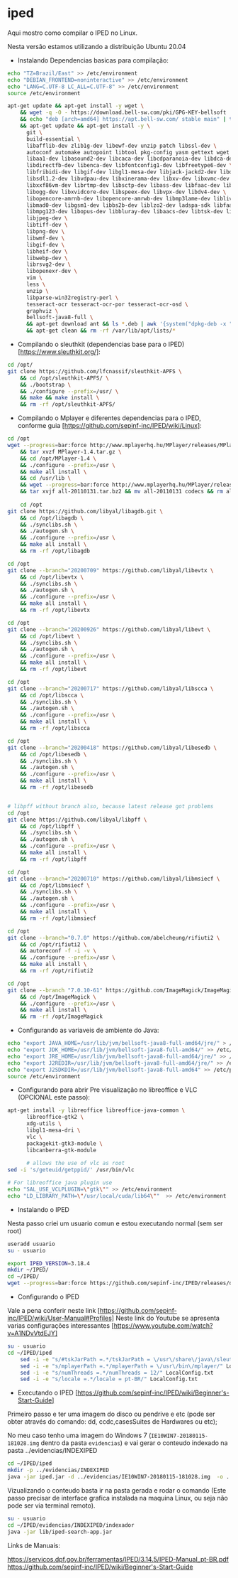 # iped
Aqui mostro como compilar o IPED no Linux.

Nesta versão estamos utilizando a distribuição Ubuntu 20.04

* Instalando Dependencias basicas para compilação:

```bash
echo "TZ=Brazil/East" >> /etc/environment 
echo "DEBIAN_FRONTEND=noninteractive" >> /etc/environment
echo "LANG=C.UTF-8 LC_ALL=C.UTF-8" >> /etc/environment
source /etc/environment

apt-get update && apt-get install -y wget \
    && wget -q -O - https://download.bell-sw.com/pki/GPG-KEY-bellsoft | apt-key add - \
    && echo "deb [arch=amd64] https://apt.bell-sw.com/ stable main" | tee /etc/apt/sources.list.d/bellsoft.list \
    && apt-get update && apt-get install -y \
      git \
      build-essential \
      libafflib-dev zlib1g-dev libewf-dev unzip patch libssl-dev \
      autoconf automake autopoint libtool pkg-config yasm gettext wget \
      libaa1-dev libasound2-dev libcaca-dev libcdparanoia-dev libdca-dev \
      libdirectfb-dev libenca-dev libfontconfig1-dev libfreetype6-dev \
      libfribidi-dev libgif-dev libgl1-mesa-dev libjack-jackd2-dev libopenal1 libpulse-dev \
      libsdl1.2-dev libvdpau-dev libxinerama-dev libxv-dev libxvmc-dev libxxf86dga-dev \
      libxxf86vm-dev librtmp-dev libsctp-dev libass-dev libfaac-dev libsmbclient-dev libtheora-dev \
      libogg-dev libxvidcore-dev libspeex-dev libvpx-dev libdv4-dev \
      libopencore-amrnb-dev libopencore-amrwb-dev libmp3lame-dev liblivemedia-dev libtwolame-dev \
      libmad0-dev libgsm1-dev libbs2b-dev liblzo2-dev ladspa-sdk libfaad-dev \
      libmpg123-dev libopus-dev libbluray-dev libaacs-dev libtsk-dev libesedb-utils \
      libjpeg-dev \
      libtiff-dev \
      libpng-dev \
      libwmf-dev \
      libgif-dev \
      libheif-dev \
      libwebp-dev \
      librsvg2-dev \
      libopenexr-dev \
      vim \
      less \
	  unzip \
      libparse-win32registry-perl \
      tesseract-ocr tesseract-ocr-por tesseract-ocr-osd \
	  graphviz \
	  bellsoft-java8-full \
      && apt-get download ant && ls *.deb | awk '{system("dpkg-deb -x "$1" /")}' \
      && apt-get clean && rm -rf /var/lib/apt/lists/*
```


* Compilando o sleuthkit (dependencias base para o IPED) [https://www.sleuthkit.org/]:

```bash
cd /opt/ 
git clone https://github.com/lfcnassif/sleuthkit-APFS \
    && cd /opt/sleuthkit-APFS/ \
    && ./bootstrap \
	&& ./configure --prefix=/usr/ \
    && make && make install \
    && rm -rf /opt/sleuthkit-APFS/
```

* Compilando o Mplayer e diferentes dependencias para o IPED, conforme guia [https://github.com/sepinf-inc/IPED/wiki/Linux]:
```bash
cd /opt
wget --progress=bar:force http://www.mplayerhq.hu/MPlayer/releases/MPlayer-1.4.tar.gz \
    && tar xvzf MPlayer-1.4.tar.gz \
    && cd /opt/MPlayer-1.4 \
    && ./configure --prefix=/usr \
    && make all install \
    && cd /usr/lib \
    && wget --progress=bar:force http://www.mplayerhq.hu/MPlayer/releases/codecs/all-20110131.tar.bz2 \
    && tar xvjf all-20110131.tar.bz2 && mv all-20110131 codecs && rm all-20110131.tar.bz2
    
    cd /opt
git clone https://github.com/libyal/libagdb.git \
    && cd /opt/libagdb \
    && ./synclibs.sh \
    && ./autogen.sh \
    && ./configure --prefix=/usr \
    && make all install \
    && rm -rf /opt/libagdb

cd /opt
git clone --branch="20200709" https://github.com/libyal/libevtx \
    && cd /opt/libevtx \
    && ./synclibs.sh \
    && ./autogen.sh \
    && ./configure --prefix=/usr \
    && make all install \
    && rm -rf /opt/libevtx

cd /opt
git clone --branch="20200926" https://github.com/libyal/libevt \
    && cd /opt/libevt \
    && ./synclibs.sh \
    && ./autogen.sh \
    && ./configure --prefix=/usr \
    && make all install \
    && rm -rf /opt/libevt

cd /opt
git clone --branch="20200717" https://github.com/libyal/libscca \
    && cd /opt/libscca \
    && ./synclibs.sh \
    && ./autogen.sh \
    && ./configure --prefix=/usr \
    && make all install \
    && rm -rf /opt/libscca

cd /opt
git clone --branch="20200418" https://github.com/libyal/libesedb \
    && cd /opt/libesedb \
    && ./synclibs.sh \
    && ./autogen.sh \
    && ./configure --prefix=/usr \
    && make all install \
    && rm -rf /opt/libesedb


# libpff without branch also, because latest release got problems
cd /opt
git clone https://github.com/libyal/libpff \
    && cd /opt/libpff \
    && ./synclibs.sh \
    && ./autogen.sh \
    && ./configure --prefix=/usr \
    && make all install \
    && rm -rf /opt/libpff

cd /opt
git clone --branch="20200710" https://github.com/libyal/libmsiecf \
    && cd /opt/libmsiecf \
    && ./synclibs.sh \
    && ./autogen.sh \
    && ./configure --prefix=/usr \
    && make all install \
    && rm -rf /opt/libmsiecf

cd /opt
git clone --branch="0.7.0" https://github.com/abelcheung/rifiuti2 \
    && cd /opt/rifiuti2 \
    && autoreconf -f -i -v \
    && ./configure --prefix=/usr \
    && make all install \
    && rm -rf /opt/rifiuti2

cd /opt
git clone --branch "7.0.10-61" https://github.com/ImageMagick/ImageMagick \
    && cd /opt/ImageMagick \
    && ./configure --prefix=/usr \
    && make all install \
    && rm -rf /opt/ImageMagick
```

* Configurando as variaveis de ambiente do Java:

```bash
echo "export JAVA_HOME=/usr/lib/jvm/bellsoft-java8-full-amd64/jre/" > /etc/profile.d/java.sh
echo "export JDK_HOME=/usr/lib/jvm/bellsoft-java8-full-amd64/" >> /etc/profile.d/java.sh
echo "export JRE_HOME=/usr/lib/jvm/bellsoft-java8-full-amd64/jre/" >> /etc/profile.d/java.sh
echo "export J2REDIR=/usr/lib/jvm/bellsoft-java8-full-amd64/jre/" >> /etc/profile.d/java.sh
echo "export J2SDKDIR=/usr/lib/jvm/bellsoft-java8-full-amd64" >> /etc/profile.d/java.sh
source /etc/environment
```


* Configurando para abrir Pre visualização no libreoffice e VLC (OPCIONAL este passo):
```bash
apt-get install -y libreoffice libreoffice-java-common \
      libreoffice-gtk2 \      
      xdg-utils \
      libgl1-mesa-dri \
      vlc \
      packagekit-gtk3-module \
      libcanberra-gtk-module
      
      # allows the use of vlc as root
sed -i 's/geteuid/getppid/' /usr/bin/vlc

# For libreoffice java plugin use
echo "SAL_USE_VCLPLUGIN=\"gtk\"" >> /etc/environment
echo "LD_LIBRARY_PATH=\"/usr/local/cuda/lib64\""  >> /etc/environment
```

* Instalando o IPED

Nesta passo criei um usuario comun e estou executando normal (sem ser root)
```bash
useradd usuario
su - usuario

export IPED_VERSION=3.18.4
mkdir ~/IPED/
cd ~/IPED/
wget --progress=bar:force https://github.com/sepinf-inc/IPED/releases/download/$IPED_VERSION/IPED-${IPED_VERSION}_and_extra_tools.zip -O iped.zip && unzip iped.zip && rm iped.zip && ln -s iped-$IPED_VERSION iped

```

* Configurando o IPED

Vale a pena conferir neste link [https://github.com/sepinf-inc/IPED/wiki/User-Manual#Profiles]
Neste link do Youtube se apresenta varias configurações interessantes [https://www.youtube.com/watch?v=A1NDvVtdEJY]

```bash
su - usuario
cd ~/IPED/iped
	sed -i -e "s/#tskJarPath =.*/tskJarPath = \/usr\/share\/java\/sleuthkit-4.6.5.jar/" LocalConfig.txt
	sed -i -e "s/mplayerPath =.*/mplayerPath = \/usr\/bin\/mplayer/" LocalConfig.txt
	sed -i -e "s/numThreads =.*/numThreads = 12/" LocalConfig.txt
	sed -i -e "s/locale =.*/locale = pt-BR/" LocalConfig.txt
```  


* Executando o IPED [https://github.com/sepinf-inc/IPED/wiki/Beginner's-Start-Guide]


Primeiro passo e ter uma imagem do disco ou pendrive e etc (pode ser obter através do comando: dd, ccdc,casesSuites de Hardwares  ou etc);

No meu caso tenho uma imagem do Windows 7 (`IE10WIN7-20180115-181028.img` dentro da pasta `evidencias`) e vai gerar o conteudo indexado na pasta ../evidencias/INDEXIPED
```bash
cd ~/IPED/iped
mkdir -p ../evidencias/INDEXIPED
java -jar iped.jar -d ../evidencias/IE10WIN7-20180115-181028.img  -o ../evidencias/INDEXIPED --nogui
```

Vizualizando o conteudo basta ir na pasta gerada e rodar o comando (Este passo precisar de interface grafica instalada na maquina Linux, ou seja não pode ser via terminal remoto).

```bash
su - usuario
cd ~/IPED/evidencias/INDEXIPED/indexador
java -jar lib/iped-search-app.jar
```

Links de Manuais:

https://servicos.dpf.gov.br/ferramentas/IPED/3.14.5/IPED-Manual_pt-BR.pdf
https://github.com/sepinf-inc/IPED/wiki/Beginner's-Start-Guide


